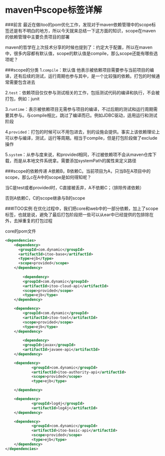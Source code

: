 # maven中scope标签详解

###前言
最近在做itoo的pom优化工作，发现对于maven依赖管理中的scope标签还是有不明白的地方，所以今天就来总结一下这方面的知识，scope在maven的依赖管理中主要负责项目的部署

maven的哲学在上次技术分享的时候也提到了：约定大于配置，所以在maven中，很多内容都有默认值，scope的默认值是compile，那么scope还能有哪些选项呢？

###scope的分类
1.`compile`：默认值 他表示被依赖项目需要参与当前项目的编译，还有后续的测试，运行周期也参与其中，是一个比较强的依赖。打包的时候通常需要包含进去

2.`test`：依赖项目仅仅参与测试相关的工作，包括测试代码的编译和执行，不会被打包，例如：junit

3.`runtime`：表示被依赖项目无需参与项目的编译，不过后期的测试和运行周期需要其参与。与compile相比，跳过了编译而已。例如JDBC驱动，适用运行和测试阶段

4.`provided`：打包的时候可以不用包进去，别的设施会提供。事实上该依赖理论上可以参与编译，测试，运行等周期。相当于compile，但是打包阶段做了exclude操作

5.`system`：从参与度来说，和provided相同，不过被依赖项不会从maven仓库下载，而是从本地文件系统拿。需要添加systemPath的属性来定义路径

###scope的依赖传递
A依赖B，B依赖C。当前项目为A，只当B在A项目中的scope，那么c在A中的scope是如何得知呢？

当C是test或者provided时，C直接被丢弃，A不依赖C；（排除传递依赖）

否则A依赖C，C的scope继承与B的scope

###ITOO实例
在优化过程中，我们把core和web中的一部分依赖，加上了scope标签，也就是说，避免了最后打包阶段把一些可以从ear中已经提供的包排除在外，去掉重复的打包过程

core的pom文件


```xml
<dependencies>
    <dependency>
      <groupId>com.dynamic</groupId>
      <artifactId>itoo-base</artifactId>
      <type>ejb</type>
      <scope>provided</scope>
    </dependency>  
  
		<dependency>
        <groupId>com.dynamic</groupId>
        <artifactId>itoo-cloud-api</artifactId>
        <scope>provided</scope>
        <type>ejb</type>
    </dependency>

    <dependency>
        <groupId>com.dynamic</groupId>
        <artifactId>itoo-tool</artifactId>
        <scope>provided</scope>
        <type>ejb</type>
    </dependency>
  
		<dependency>
        <groupId>javax</groupId>
        <artifactId>javaee-api</artifactId>
    </dependency>

    <dependency>
            <groupId>com.dynamic</groupId>
            <artifactId>itoo-authority-api</artifactId>
            <scope>provided</scope>
            <type>ejb</type>

    </dependency>

    <dependency>
            <groupId>log4j</groupId>
            <artifactId>log4j</artifactId>
    </dependency>

    <dependency>
            <groupId>com.dynamic</groupId>
            <artifactId>itoo-basic-api</artifactId>
            <scope>provided</scope>
            <type>ejb</type>
    </dependency>
</dependencies>
```